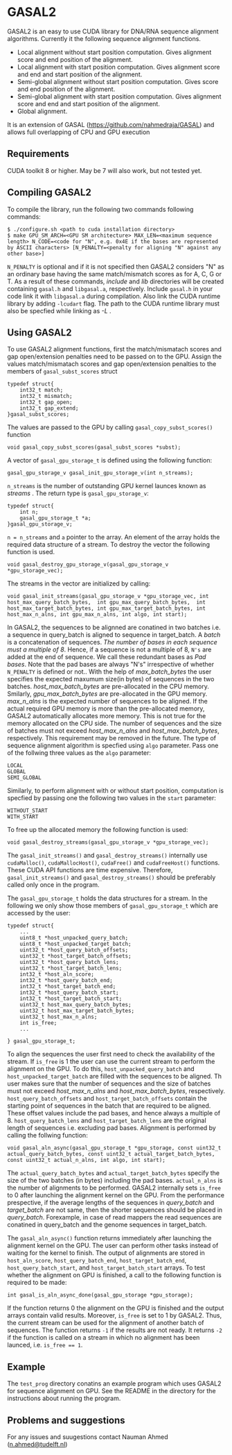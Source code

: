 
# GASAL2

GASAL2 is an easy to use CUDA library for DNA/RNA sequence alignment algorithms. Currently it the following sequence alignment functions.
- Local alignment without start position computation. Gives alignment score and end position of the alignment.
- Local alignment with start position computation. Gives alignment score and end and start position of the alignment.
- Semi-global alignment without start position computation. Gives score and end position of the alignment.
- Semi-global alignment with start position computation. Gives alignment score and end and start position of the alignment.
- Global alignment.

It is an extension of GASAL (https://github.com/nahmedraja/GASAL) and allows full overlapping of CPU and GPU execution

## Requirements
CUDA toolkit 8 or higher. May be 7 will also work, but not tested yet. 

## Compiling GASAL2
To compile the library, run the following two commands following commands:

```
$ ./configure.sh <path to cuda installation directory>
$ make GPU_SM_ARCH=<GPU SM architecture> MAX_LEN=<maximum sequence length> N_CODE=<code for "N", e.g. 0x4E if the bases are represented by ASCII characters> [N_PENALTY=<penalty for aligning "N" against any other base>]
```

`N_PENALTY` is optional and if it is not specified then GASAL2 considers "N" as an ordinary base having the same match/mismatch scores as for A, C, G or T. As a result of these commands, *include* and *lib* directories will be created containing `gasal.h` and `libgasal.a`, respectively. Include `gasal.h` in your code link it with `libgasal.a` during compilation. Also link the CUDA runtime library by adding `-lcudart` flag. The path to the CUDA runtime library must also be specfied while linking as *-L <path to CUDA lib64 directory>*.

## Using GASAL2
To use GASAL2  alignment functions, first the match/mismatach scores and gap open/extension penalties need to be passed on to the GPU. Assign the values match/mismatach scores and gap open/extension penalties to the members of `gasal_subst_scores` struct

```
typedef struct{
	int32_t match;
	int32_t mismatch;
	int32_t gap_open;
	int32_t gap_extend;
}gasal_subst_scores;
```

The values are passed to the GPU by calling `gasal_copy_subst_scores()` function

```
void gasal_copy_subst_scores(gasal_subst_scores *subst);
```

A vector of `gasal_gpu_storage_t` is defined using the following function:

```
gasal_gpu_storage_v gasal_init_gpu_storage_v(int n_streams);
```

`n_streams` is the number of outstanding GPU kernel launces known as *streams* . The return type is `gasal_gpu_storage_v`:

```
typedef struct{
	int n;
	gasal_gpu_storage_t *a;
}gasal_gpu_storage_v;
```

`n = n_streams` and `a` pointer to the array. An element of the array holds the required data structure of a stream. To destroy the vector the following function is used.

```
void gasal_destroy_gpu_storage_v(gasal_gpu_storage_v *gpu_storage_vec);
```

The streams in the vector are initialized by calling:

```
void gasal_init_streams(gasal_gpu_storage_v *gpu_storage_vec, int host_max_query_batch_bytes,  int gpu_max_query_batch_bytes,  int host_max_target_batch_bytes, int gpu_max_target_batch_bytes, int host_max_n_alns, int gpu_max_n_alns, int algo, int start);
```

In GASAL2, the sequences to be alignned are conatined in two batches i.e. a sequence in query_batch is aligned to sequence in target_batch. A *batch* is a concatenation of sequences. *The number of bases in each sequence must a multiple of 8*. Hence, if a sequence is not a multiple of 8, `N's` are added at the end of sequence. We call these redundant bases as *Pad bases*. Note that the pad bases are always "N's" irrespective of whether `N_PENALTY` is defined or not.. With the help of *max_batch_bytes* the user specifies the expected maxumum size(in bytes) of sequences in the two batches. *host_max_batch_bytes* are pre-allocated in the CPU memory. Smilarly, *gpu_max_batch_bytes* are pre-allocated in the GPU memory. *max_n_alns* is the expected number of sequences to be aligned. If the actual required GPU memory is more than the pre-allocated memory, GASAL2 automatically allocates more memory. This is not true for the memory allocated on the CPU side. The number of sequences and the size of batches must not exceed *host_max_n_alns* and *host_max_batch_bytes*, respectively. This requirement may be removed in the future.  The type of sequence alignment algorithm is specfied using `algo` parameter. Pass one of the follwing three values as the `algo` parameter:

```
LOCAL
GLOBAL
SEMI_GLOBAL
```

Similarly, to perform alignment with or without start position, computation is specfied by passing one the following two values in the `start` parameter:

```
WITHOUT_START
WITH_START
```

To free up the allocated memory the following function is used:

```
void gasal_destroy_streams(gasal_gpu_storage_v *gpu_storage_vec);
```

The `gasal_init_streams()` and `gasal_destroy_streams()` internally use `cudaMalloc()`, `cudaMallocHost()`, `cudaFree()` and `cudaFreeHost()` functions. These CUDA API functions are time expensive. Therefore, `gasal_init_streams()` and `gasal_destroy_streams()` should be preferably called only once in the program.

The `gasal_gpu_storage_t` holds the data structures for a stream. In the following we only show those members of `gasal_gpu_storage_t` which are accessed by the user:

```
typedef struct{
	...
	uint8_t *host_unpacked_query_batch;
	uint8_t *host_unpacked_target_batch;
	uint32_t *host_query_batch_offsets;
	uint32_t *host_target_batch_offsets;
	uint32_t *host_query_batch_lens;
	uint32_t *host_target_batch_lens;
	int32_t *host_aln_score;
	int32_t *host_query_batch_end;
	int32_t *host_target_batch_end;
	int32_t *host_query_batch_start;
	int32_t *host_target_batch_start;
	uint32_t host_max_query_batch_bytes;
	uint32_t host_max_target_batch_bytes;
	uint32_t host_max_n_alns;
	int is_free;
	...

} gasal_gpu_storage_t;
```

To align the sequences the user first need to check the availability of the stream. If `is_free` is  1 the user can use the current stream to perform the alignment on the GPU. To do this, `host_unpacked_query_batch` and `host_unpacked_target_batch` are filled with the sequences to be aligned. Th user makes sure that the number of sequences and the size of batches must not exceed *host_max_n_alns* and *host_max_batch_bytes*, respectively. `host_query_batch_offsets` and `host_target_batch_offsets` contain the starting point of sequences in the batch that are required to be aligned. These offset values include the pad bases, and hence always a multiple of 8. `host_query_batch_lens` and `host_target_batch_lens` are the original length of sequences i.e. excluding pad bases. Alignment is performed by calling the follwing function:

```
void gasal_aln_async(gasal_gpu_storage_t *gpu_storage, const uint32_t actual_query_batch_bytes, const uint32_t actual_target_batch_bytes, const uint32_t actual_n_alns, int algo, int start);
```


The `actual_query_batch_bytes` and `actual_target_batch_bytes` specify the size of the two batches (in bytes) including the pad bases. `actual_n_alns` is the number of alignments to be performed. GASAL2 internally sets `is_free` to 0 after launching the alignment kernel on the GPU. From the performance prespective, if the average lengths of the sequences in *query_batch* and *target_batch* are not same, then the shorter sequences should be placed in *query_batch*. Forexample, in case of read mappers the read sequences are conatined in query_batch and the genome sequences in target_batch.


The `gasal_aln_async()` function returns immediately after launching the alignment kernel on the GPU. The user can perform other tasks instead of waiting for the kernel to finish. The output of alignments are stored in `host_aln_score`, `host_query_batch_end`, `host_target_batch_end`, `host_query_batch_start`, and `host_target_batch_start` arrays. To test whether the alignment on GPU is finished, a call to the following function is required to be made:

```
int gasal_is_aln_async_done(gasal_gpu_storage *gpu_storage);
```
If the function returns 0 the alignment on the GPU is finished and the output arrays contain valid results. Moreover, `is_free` is set to 1 by GASAL2. Thus, the current stream can be used for the alignment of another batch of sequences. The function returns `-1` if the results are not ready. It returns `-2` if the function is called on a stream in which no alignment has been launced, i.e. `is_free == 1`.

## Example
The `test_prog` directory conatins an example program which uses GASAL2 for sequence alignment on GPU. See the README in the directory for the instructions about running the program.  


## Problems and suggestions
For any issues and suugestions contact Nauman Ahmed (n.ahmed@tudelft.nl)

